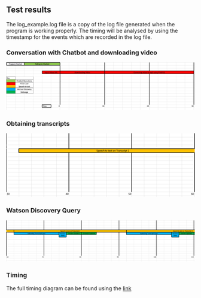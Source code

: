 ## Test results
The log_example.log file is a copy of the log file generated when the program is working properly. The timing will be analysed by using the timestamp for the events which are recorded in the log file.

### Conversation with Chatbot and downloading video
![Alt Text](https://github.com/skrish30/hexology-demo/blob/master/GIF/timeline1.png)

### Obtaining transcripts
![Alt Text](https://github.com/skrish30/hexology-demo/blob/master/GIF/timeline2.png)

### Watson Discovery Query
![Alt Text](https://github.com/skrish30/hexology-demo/blob/master/GIF/timeline3.png)

### Timing
The full timing diagram can be found using the [link](https://imperiallondon-my.sharepoint.com/:x:/g/personal/sk4316_ic_ac_uk/EfBzSnHvMPhOgD1cJNdGgYABG5-2dF3oIwTmVxznjJ9MAA?e=oLmkd2)

